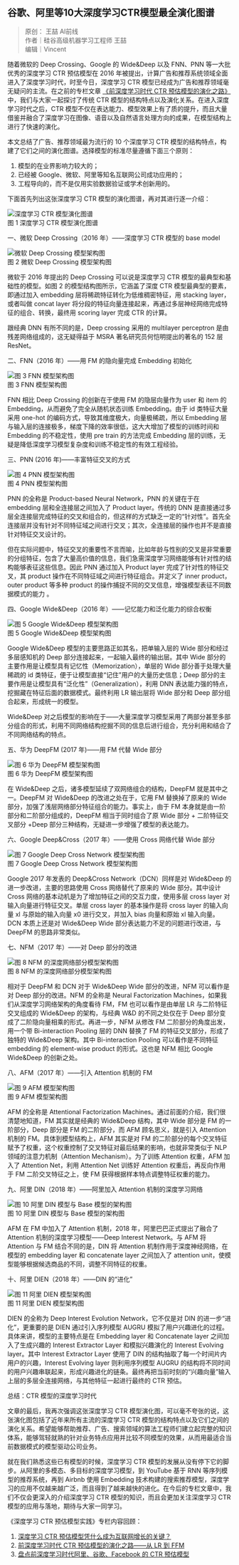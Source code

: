 ## 谷歌、阿里等10大深度学习CTR模型最全演化图谱

> 原创： 王喆 AI前线  
> 作者｜硅谷高级机器学习工程师 王喆  
> 编辑｜Vincent

随着微软的 Deep Crossing、Google 的 Wide&Deep 以及 FNN、PNN 等一大批优秀的深度学习 CTR 预估模型在 2016 年被提出，计算广告和推荐系统领域全面进入了深度学习时代，时至今日，深度学习 CTR 模型已经成为广告和推荐领域毫无疑问的主流。在之前的专栏文章  [《前深度学习时代 CTR 预估模型的演化之路》][2] 
中，我们与大家一起探讨了传统 CTR 模型的结构特点以及演化关系。在进入深度学习时代之后，CTR 模型不仅在表达能力、模型效果上有了质的提升，而且大量借鉴并融合了深度学习在图像、语音以及自然语言处理方向的成果，在模型结构上进行了快速的演化。

本文总结了广告、推荐领域最为流行的 10 个深度学习 CTR 模型的结构特点，构建了它们之间的演化图谱。选择模型的标准尽量遵循下面三个原则：
1. 模型的在业界影响力较大的；
2. 已经被 Google、微软、阿里等知名互联网公司成功应用的；
3. 工程导向的，而不是仅用实验数据验证或学术创新用的。

下面首先列出这张深度学习 CTR 模型的演化图谱，再对其进行逐一介绍：

![深度学习 CTR 模型演化图谱](https://majia29.github.io/mp2html/images/mp-20190419-ggald10d-01.png)  
图 1 深度学习 CTR 模型演化图谱

一、微软 Deep Crossing（2016 年）——深度学习 CTR 模型的 base model

![微软 Deep Crossing 模型架构图](https://majia29.github.io/mp2html/images/mp-20190419-ggald10d-02.png)  
图 2 微软 Deep Crossing 模型架构图

微软于 2016 年提出的 Deep Crossing 可以说是深度学习 CTR 模型的最典型和基础性的模型。如图 2 的模型结构图所示，它涵盖了深度 CTR 模型最典型的要素，即通过加入 embedding 层将稀疏特征转化为低维稠密特征，用 stacking layer，或者叫做 concat layer 将分段的特征向量连接起来，再通过多层神经网络完成特征的组合、转换，最终用 scoring layer 完成 CTR 的计算。

跟经典 DNN 有所不同的是，Deep crossing 采用的 multilayer perceptron 是由残差网络组成的，这无疑得益于 MSRA 著名研究员何恺明提出的著名的 152 层 ResNet。

二、FNN（2016 年）——用 FM 的隐向量完成 Embedding 初始化

![图 3 FNN 模型架构图](https://majia29.github.io/mp2html/images/mp-20190419-ggald10d-03.png)  
图 3 FNN 模型架构图

FNN 相比 Deep Crossing 的创新在于使用 FM 的隐层向量作为 user 和 item 的 Embedding，从而避免了完全从随机状态训练 Embedding。由于 id 类特征大量采用 one-hot 的编码方式，导致其维度极大，向量极稀疏，所以 Embedding 层与输入层的连接极多，梯度下降的效率很低，这大大增加了模型的训练时间和 Embedding 的不稳定性，使用 pre train 的方法完成 Embedding 层的训练，无疑是降低深度学习模型复杂度和训练不稳定性的有效工程经验。

三、PNN (2016 年)——丰富特征交叉的方式

![图 4 PNN 模型架构图](https://majia29.github.io/mp2html/images/mp-20190419-ggald10d-04.png)  
图 4 PNN 模型架构图

PNN 的全称是 Product-based Neural Network，PNN 的关键在于在 embedding 层和全连接层之间加入了 Product layer。传统的 DNN 是直接通过多层全连接层完成特征的交叉和组合的，但这样的方式缺乏一定的“针对性”。首先全连接层并没有针对不同特征域之间进行交叉；其次，全连接层的操作也并不是直接针对特征交叉设计的。

但在实际问题中，特征交叉的重要性不言而喻，比如年龄与性别的交叉是非常重要的分组特征，包含了大量高价值的信息，我们急需深度学习网络能够有针对性的结构能够表征这些信息。因此 PNN 通过加入 Product layer 完成了针对性的特征交叉，其 product 操作在不同特征域之间进行特征组合。并定义了 inner product，outer product 等多种 product 的操作捕捉不同的交叉信息，增强模型表征不同数据模式的能力 。

四、Google Wide&Deep（2016 年）——记忆能力和泛化能力的综合权衡

![图 5 Google Wide&Deep 模型架构图](https://majia29.github.io/mp2html/images/mp-20190419-ggald10d-05.png)  
图 5 Google Wide&Deep 模型架构图

Google Wide&Deep 模型的主要思路正如其名，把单输入层的 Wide 部分和经过多层感知机的 Deep 部分连接起来，一起输入最终的输出层。其中 Wide 部分的主要作用是让模型具有记忆性（Memorization），单层的 Wide 部分善于处理大量稀疏的 id 类特征，便于让模型直接“记住”用户的大量历史信息；Deep 部分的主要作用是让模型具有“泛化性”（Generalization），利用 DNN 表达能力强的特点，挖掘藏在特征后面的数据模式。最终利用 LR 输出层将 Wide 部分和 Deep 部分组合起来，形成统一的模型。

Wide&Deep 对之后模型的影响在于——大量深度学习模型采用了两部分甚至多部分组合的形式，利用不同网络结构挖掘不同的信息后进行组合，充分利用和结合了不同网络结构的特点。

五、华为 DeepFM (2017 年)——用 FM 代替 Wide 部分

![图 6 华为 DeepFM 模型架构图](https://majia29.github.io/mp2html/images/mp-20190419-ggald10d-06.png)  
图 6 华为 DeepFM 模型架构图

在 Wide&Deep 之后，诸多模型延续了双网络组合的结构，DeepFM 就是其中之一。DeepFM 对 Wide&Deep 的改进之处在于，它用 FM 替换掉了原来的 Wide 部分，加强了浅层网络部分特征组合的能力。事实上，由于 FM 本身就是由一阶部分和二阶部分组成的，DeepFM 相当于同时组合了原 Wide 部分 + 二阶特征交叉部分 +Deep 部分三种结构，无疑进一步增强了模型的表达能力。

六、Google Deep&Cross（2017 年）——使用 Cross 网络代替 Wide 部分

![图 7 Google Deep Cross Network 模型架构图](https://majia29.github.io/mp2html/images/mp-20190419-ggald10d-07.png)  
图 7 Google Deep Cross Network 模型架构图

Google 2017 年发表的 Deep&Cross Network（DCN）同样是对 Wide&Deep 的进一步改进，主要的思路使用 Cross 网络替代了原来的 Wide 部分。其中设计 Cross 网络的基本动机是为了增加特征之间的交互力度，使用多层 cross layer 对输入向量进行特征交叉。单层 cross layer 的基本操作是将 cross layer 的输入向量 xl 与原始的输入向量 x0 进行交叉，并加入 bias 向量和原始 xl 输入向量。DCN 本质上还是对 Wide&Deep Wide 部分表达能力不足的问题进行改进，与 DeepFM 的思路非常类似。

七、NFM（2017 年）——对 Deep 部分的改进

![图 8 NFM 的深度网络部分模型架构图](https://majia29.github.io/mp2html/images/mp-20190419-ggald10d-08.png)  
图 8 NFM 的深度网络部分模型架构图

相对于 DeepFM 和 DCN 对于 Wide&Deep Wide 部分的改进，NFM 可以看作是对 Deep 部分的改进。NFM 的全称是 Neural Factorization Machines，如果我们从深度学习网络架构的角度看待 FM，FM 也可以看作是由单层 LR 与二阶特征交叉组成的 Wide&Deep 的架构，与经典 W&D 的不同之处仅在于 Deep 部分变成了二阶隐向量相乘的形式。再进一步，NFM 从修改 FM 二阶部分的角度出发，用一个带 Bi-interaction Pooling 层的 DNN 替换了 FM 的特征交叉部分，形成了独特的 Wide&Deep 架构。其中 Bi-interaction Pooling 可以看作是不同特征 embedding 的 element-wise product 的形式。这也是 NFM 相比 Google Wide&Deep 的创新之处。

八、AFM（2017 年）——引入 Attention 机制的 FM

![图 9 AFM 模型架构图](https://majia29.github.io/mp2html/images/mp-20190419-ggald10d-09.png)  
图 9 AFM 模型架构图

AFM 的全称是 Attentional Factorization Machines。通过前面的介绍，我们很清楚地知道，FM 其实就是经典的 Wide&Deep 结构，其中 Wide 部分是 FM 的一阶部分，Deep 部分是 FM 的二阶部分，而 AFM 顾名思义，就是引入 Attention 机制的 FM。具体到模型结构上，AFM 其实是对 FM 的二阶部分的每个交叉特征赋予了权重，这个权重控制了交叉特征对最后结果的影响，也就非常类似于 NLP 领域的注意力机制（Attention Mechanism）。为了训练 Attention 权重，AFM 加入了 Attention Net，利用 Attention Net 训练好 Attention 权重后，再反向作用于 FM 二阶交叉特征之上，使 FM 获得根据样本特点调整特征权重的能力。

九、阿里 DIN（2018 年）——阿里加入 Attention 机制的深度学习网络

![图 10 阿里 DIN 模型与 Base 模型的架构图](https://majia29.github.io/mp2html/images/mp-20190419-ggald10d-10.png)  
图 10 阿里 DIN 模型与 Base 模型的架构图

AFM 在 FM 中加入了 Attention 机制，2018 年，阿里巴巴正式提出了融合了 Attention 机制的深度学习模型——Deep Interest Network。与 AFM 将 Attention 与 FM 结合不同的是，DIN 将 Attention 机制作用于深度神经网络，在模型的 embedding layer 和 concatenate layer 之间加入了 attention unit，使模型能够根据候选商品的不同，调整不同特征的权重。

十、阿里 DIEN（2018 年）——DIN 的“进化”

![图 11 阿里 DIEN 模型架构图](https://majia29.github.io/mp2html/images/mp-20190419-ggald10d-11.png)  
图 11 阿里 DIEN 模型架构图

DIEN 的全称为 Deep Interest Evolution Network，它不仅是对 DIN 的进一步“进化”，更重要的是 DIEN 通过引入序列模型 AUGRU 模拟了用户兴趣进化的过程。具体来讲，模型的主要特点是在 Embedding layer 和 Concatenate layer 之间加入了生成兴趣的 Interest Extractor Layer 和模拟兴趣演化的 Interest Evolving layer。其中 Interest Extractor Layer 使用了 DIN 的结构抽取了每一个时间片内用户的兴趣，Interest Evolving layer 则利用序列模型 AUGRU 的结构将不同时间的用户兴趣串联起来，形成兴趣进化的链条。最终再把当前时刻的“兴趣向量”输入上层的多层全连接网络，与其他特征一起进行最终的 CTR 预估。

总结：CTR 模型的深度学习时代

文章的最后，我再次强调这张深度学习 CTR 模型演化图，可以毫不夸张的说，这张演化图包括了近年来所有主流的深度学习 CTR 模型的结构特点以及它们之间的演化关系。希望能够帮助推荐、广告、搜索领域的算法工程师们建立起完整的知识体系，能够驾轻就熟的针对业务特点应用并比较不同模型的效果，从而用最适合当前数据模式的模型驱动公司业务。

就在我们熟悉这些已有模型的时候，深度学习 CTR 模型的发展从没有停下它的脚步。从阿里的多模态、多目标的深度学习模型，到 YouTube 基于 RNN 等序列模型的推荐系统，再到 Airbnb 使用 Embedding 技术构建的搜索推荐模型，深度学习的应用不仅越来越广泛，而且得到了越来越快的进化。在今后的专栏文章中，我们不仅会更深入的介绍深度学习 CTR 模型的知识，而且会更加关注深度学习 CTR 模型的应用与落地，期待与大家一同学习。

《深度学习 CTR 预估模型实践》专栏内容回顾：
1. [深度学习 CTR 预估模型凭什么成为互联网增长的关键？][1]
2. [前深度学习时代 CTR 预估模型的演化之路——从 LR 到 FFM][2]
3. [盘点前深度学习时代阿里、谷歌、Facebook 的 CTR 预估模型][3]

[1]: mp-20190312-sdxxctry
[2]: https://mp.weixin.qq.com/s?__biz=MzU1NDA4NjU2MA==&mid=2247495766&idx=2&sn=edc5f01d009b8bdbd7de9d9023a7c7d6&chksm=fbea4999cc9dc08fd342fd313cc703cc822e244d713db4aa11532e26d5c2d92f54f572e9b705&token=67592734&lang=zh_CN&scene=21#wechat_redirect
[3]: https://mp.weixin.qq.com/s?__biz=MzU1NDA4NjU2MA==&mid=2247495852&idx=2&sn=b1b59b8d9f028775f79479ec56883655&chksm=fbea4963cc9dc0757450e574fd2cb6b7373149fb8df0261512db4758e7bd87b5a28d4112156f&token=1251155044&lang=zh_CN&scene=21#wechat_redirect
